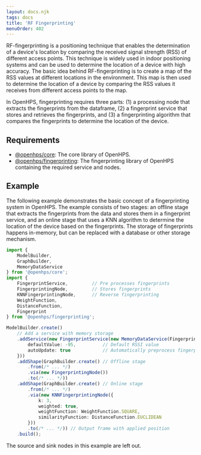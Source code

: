 ```yaml
---
layout: docs.njk
tags: docs
title: 'RF Fingerprinting'
menuOrder: 402
---
```

RF-fingerprinting is a positioning technique that enables the determination of a device's location by comparing the received signal strength (RSS) of different access points. This technique is widely used in indoor positioning systems and can be used to determine the location of a device with high accuracy. The basic idea behind RF-fingerprinting is to create a map of the RSS values at different locations in the environment. This map is then used to determine the location of a device by comparing the RSS values it receives from different access points to the map.

In OpenHPS, fingerprinting requires three parts: (1) a processing node that extracts the fingerprints from the dataframe, (2) a fingerprint service that stores and retrieves the fingerprints, and (3) a fingerprinting algorithm that compares the fingerprints to determine the location of the device.

## Requirements
- [@openhps/core](/docs/core/): The core library of OpenHPS.
- [@openhps/fingerprinting](/docs/fingerprinting/): The fingerprinting library of OpenHPS containing the required service and nodes.

## Example
The following example demonstrates the basic concept of a fingerprinting system in OpenHPS. The example consists of two stages: an offline stage that extracts the fingerprints from the data and stores them in a fingerprint service, and an online stage that uses a KNN algorithm to determine the location of the device based on the fingerprints. The storage of fingerprints happens in-memory, but can be replaced with a database or other storage mechanism.

```ts twoslash
import { 
    ModelBuilder, 
    GraphBuilder, 
    MemoryDataService 
} from '@openhps/core';
import { 
    FingerprintService,         // Pre processes fingerprints
    FingerprintingNode,         // Stores fingerprints
    KNNFingerprintingNode,      // Reverse fingerprinting
    WeightFunction,
    DistanceFunction,
    Fingerprint
} from '@openhps/fingerprinting';

ModelBuilder.create()
    // Add a service with memory storage
    .addService(new FingerprintService(new MemoryDataService(Fingerprint), {
        defaultValue: -95,          // Default RSSI value
        autoUpdate: true            // Automatically preprocess fingerprints
    }))
    .addShape(GraphBuilder.create() // Offline stage
        .from(/* ... */)
        .via(new FingerprintingNode())
        .to(/* ... */))
    .addShape(GraphBuilder.create() // Online stage
        .from(/* ... */)
        .via(new KNNFingerprintingNode({
            k: 3,
            weighted: true,
            weightFunction: WeightFunction.SQUARE,
            similarityFunction: DistanceFunction.EUCLIDEAN
        }))
        .to(/* ... */)) // Output frame with applied position
    .build();
```

The source and sink nodes in this example are left out.
